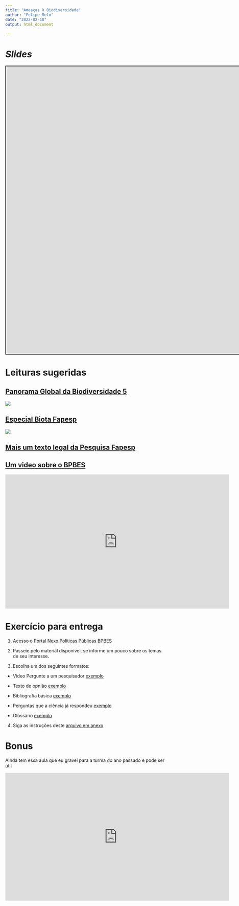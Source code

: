 ```yaml
---
title: "Ameaças à Biodiversidade"
author: "Felipe Melo"
date: "2022-02-18"
output: html_document
    
---
```


<script src="/rmarkdown-libs/clipboard/clipboard.min.js"></script>
<link href="/rmarkdown-libs/shareon/shareon.min.css" rel="stylesheet" />
<script src="/rmarkdown-libs/shareon/shareon.min.js"></script>
<link href="/rmarkdown-libs/xaringanExtra-shareagain/shareagain.css" rel="stylesheet" />
<script src="/rmarkdown-libs/xaringanExtra-shareagain/shareagain.js"></script>
<script src="/rmarkdown-libs/fitvids/fitvids.min.js"></script>

# *Slides*

<div class="shareagain" style="min-width:300px;margin:1em auto;">
<iframe src="https://ecoaplic.org/en/slides_aulas/eco_geral2/aula3_ameaças.html#1" width="1600" height="900" style="border:2px solid currentColor;" loading="lazy" allowfullscreen></iframe>
<script>fitvids('.shareagain', {players: 'iframe'});</script>
</div>

# Leituras sugeridas

## [Panorama Global da Biodiversidade 5](https://www.unep.org/pt-br/resources/relatorios/panorama-da-biodiversidade-global-gbo-5)

![](https://www.ramsar.org/sites/default/files/pictures/news/gbo5-card2_0.png)

## [Especial Biota Fapesp](https://revistapesquisa.fapesp.br/entre-desafios-conceitos-e-ameacas/)

![](https://revistapesquisa.fapesp.br/wp-content/uploads/2013/03/050-055_Biota_205-1gde.jpg)

## [Mais um texto legal da Pesquisa Fapesp](https://revistapesquisa.fapesp.br/perda-de-biodiversidade-ameaca-bem-estar-das-geracoes-atuais-e-futuras/)

## [Um video sobre o BPBES](https://www.youtube.com/watch?v=QeFMZuyUSEs)

<iframe width="700" height="420" src="https://www.youtube.com/embed/QeFMZuyUSEs" title="YouTube video player" frameborder="0" allow="accelerometer; autoplay; clipboard-write; encrypted-media; gyroscope; picture-in-picture" allowfullscreen>
</iframe>

# Exercício para entrega

1.  Acesso o [Portal Nexo Políticas Públicas BPBES](https://pp.nexojornal.com.br/parceiros/BPBES/)

2.  Passeie pelo material disponível, se informe um pouco sobre os temas de seu interesse.

3.  Escolha um dos seguintes formatos:

-   Video Pergunte a um pesquisador [exemplo](https://pp.nexojornal.com.br/pergunte-a-um-pesquisador/2020/09/01/Ra%C3%ADsa-Vieira-unidades-de-conserva%C3%A7%C3%A3o-da-natureza-no-Brasil)

-   Texto de opnião [exemplo](https://pp.nexojornal.com.br/opiniao/2021/Sustentabilidade-demanda-di%C3%A1logo-e-n%C3%A3o-remendos)

-   Bibliografia básica [exemplo](https://pp.nexojornal.com.br/bibliografia-basica/2020/Amaz%C3%B4nia-e-queimadas)

-   Perguntas que a ciência já respondeu [exemplo](https://pp.nexojornal.com.br/perguntas-que-a-ciencia-ja-respondeu/2020/As-dimens%C3%B5es-da-%C3%A1gua-e-dos-ambientes-aqu%C3%A1ticos)

-   Glossário [exemplo](https://pp.nexojornal.com.br/glossario/Biodiversidade-e-servi%C3%A7os-ecossist%C3%AAmicos)

4.  Siga as instruções deste [arquivo em anexo](https://fplmelo.github.io/ecogeral2/data/roteiros.docx)

# Bonus

Ainda tem essa aula que eu gravei para a turma do ano passado e pode ser útil

<iframe width="700" height="400" src="https://www.youtube.com/embed/pxyIqDbljKc" title="YouTube video player" frameborder="0" allow="accelerometer; autoplay; clipboard-write; encrypted-media; gyroscope; picture-in-picture" allowfullscreen>
</iframe>
